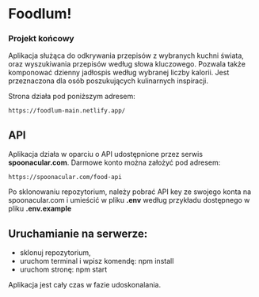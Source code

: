 # Foodlum!

### Projekt końcowy

Aplikacja służąca do odkrywania przepisów z wybranych kuchni świata, oraz wyszukiwania przepisów według słowa kluczowego. Pozwala także komponować dzienny jadłospis według wybranej liczby kalorii.
Jest przeznaczona dla osób poszukujących kulinarnych inspiracji.

Strona działa pod poniższym adresem:

```
https://foodlum-main.netlify.app/
```

## API

Aplikacja działa w oparciu o API udostępnione przez serwis **spoonacular.com**. Darmowe konto można założyć pod adresem:

```
https://spoonacular.com/food-api
```

Po sklonowaniu repozytorium, należy pobrać API key ze swojego konta na spoonacular.com i umieścić w pliku **.env** według przykładu dostępnego w pliku **.env.example**

## Uruchamianie na serwerze:

- sklonuj repozytorium,
- uruchom terminal i wpisz komendę: npm install
- uruchom stronę: npm start

Aplikacja jest cały czas w fazie udoskonalania.
